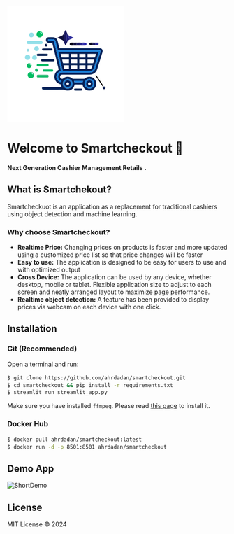![test](/static/logo200.svg)

# Welcome to Smartcheckout 👋

**Next Generation Cashier Management Retails .**

## What is Smartchekout?

Smartcheckuot is an application as a replacement for traditional cashiers using object detection and machine learning.

### Why choose Smartcheckout?

- **Realtime Price:** Changing prices on products is faster and more updated using a customized price list so that price changes will be faster
- **Easy to use:** The application is designed to be easy for users to use and with optimized output
- **Cross Device:** The application can be used by any device, whether desktop, mobile or tablet. Flexible application size to adjust to each screen and neatly arranged layout to maximize page performance.
- **Realtime object detection:** A feature has been provided to display prices via webcam on each device with one click.

## Installation

### Git (Recommended)

Open a terminal and run:

```bash
$ git clone https://github.com/ahrdadan/smartcheckout.git
$ cd smartcheckout && pip install -r requirements.txt
$ streamlit run streamlit_app.py
```

Make sure you have installed `ffmpeg`. Please read [this page](https://ffmpeg.org/download.html) to install it.

### Docker Hub

```bash
$ docker pull ahrdadan/smartcheckout:latest
$ docker run -d -p 8501:8501 ahrdadan/smartcheckout
```

## Demo App

<img src="https://s12.gifyu.com/images/SYFiA.gif" alt="ShortDemo" border="0" />

## License

MIT License © 2024
